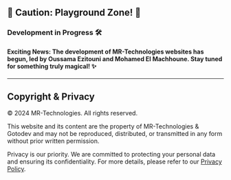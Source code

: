 ## 🚧 Caution: Playground Zone! 🚧

### Development in Progress 🛠️

#### Exciting News: The development of MR-Technologies websites has begun, led by Oussama Ezitouni and Mohamed El Machhoune. Stay tuned for something truly magical! ✨

---

## Copyright & Privacy

© 2024 MR-Technologies. All rights reserved.

This website and its content are the property of MR-Technologies & Gotodev and may not be reproduced, distributed, or transmitted in any form without prior written permission.

Privacy is our priority. We are committed to protecting your personal data and ensuring its confidentiality. For more details, please refer to our [Privacy Policy](https://www.gotodev.ma/Privacy).

